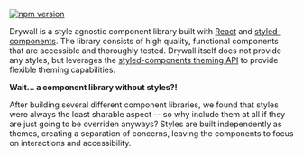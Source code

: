 [![npm version](https://badge.fury.io/js/drywall.svg)](https://badge.fury.io/js/drywall)

Drywall is a style agnostic component library built with [React](https://reactjs.org/) and
[styled-components](https://www.styled-components.com/).
The library consists of high quality, functional components that are accessible and thoroughly tested.
Drywall itself does not provide any styles, but leverages the
[styled-components theming API](https://www.styled-components.com/docs/advanced#theming)
to provide flexible theming capabilities.

**Wait... a component library without styles?!**

After building several different component libraries, we found that styles were always the least
sharable aspect -- so why include them at all if they are just going to be overriden anyways?
Styles are built independently as themes, creating a separation of concerns,
leaving the components to focus on interactions and accessibility.
